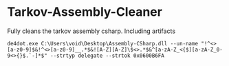 # Tarkov-Assembly-Cleaner
Fully cleans the tarkov assembly csharp. Including artifacts


```de4dot.exe C:\Users\void\Desktop\Assembly-CSharp.dll --un-name "!^<>[a-z0-9]$&!^<>[a-z0-9]__.*$&![A-Z][A-Z]\$<>.*$&^[a-zA-Z_<{$][a-zA-Z_0-9<>{}$.`-]*$" --strtyp delegate --strtok 0x0600B6FA ```
